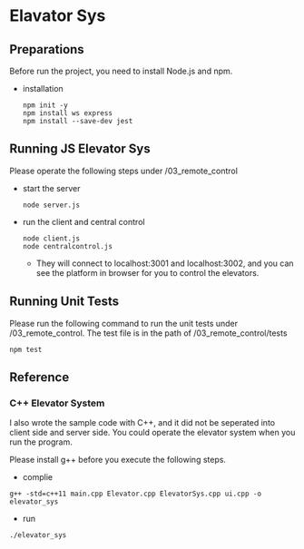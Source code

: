 # Elavator Sys
## Preparations
Before run the project, you need to install Node.js and npm.
- installation
  ```
  npm init -y
  npm install ws express
  npm install --save-dev jest
  ```
## Running JS Elevator Sys
Please operate the following steps under /03_remote_control
- start the server
    ```
    node server.js
    ```
- run the client and central control
    ```
    node client.js
    node centralcontrol.js
    ```
    - They will connect to localhost:3001 and localhost:3002, and you can see the platform in browser for you to control the elevators.
## Running Unit Tests
Please run the following command to run the unit tests under /03_remote_control.
The test file is in the path of /03_remote_control/tests

```
npm test
```
     
## Reference
### C++ Elevator System
I also wrote the sample code with C++, and it did not be seperated into client side and server side. You could operate the elevator system when you run the program.

Please install g++ before you execute the following steps.

- complie
```
g++ -std=c++11 main.cpp Elevator.cpp ElevatorSys.cpp ui.cpp -o elevator_sys
```
- run
```
./elevator_sys
```